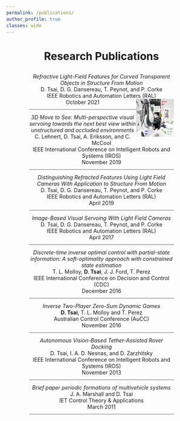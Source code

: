 ```yaml
---
permalink: /publications/
author_profile: true 
classes: wide
---
```


<h1 style="text-align: center; margin-bottom: 1em;">Research Publications</h1>

<p style="text-align: center; border-bottom: 2px solid #aaa; padding-bottom: 0.75em; margin: 0 12% 0.75em 12%;"><a href="https://ieeexplore.ieee.org/document/9468955" style="text-decoration: none; font-style: italic;">Refractive Light-Field Features for Curved Transparent Objects in Structure From Motion</a><br>D. Tsai, D. G. Dansereau, T. Peynot, and P. Corke<br>IEEE Robotics and Automation Letters (RAL)<br>October 2021 
<img align="right" width="100" height="100" src="/assets/images/refracted_lightfield_features.pdf">
</p>


<p style="text-align: center; border-bottom: 2px solid #aaa; padding-bottom: 0.75em; margin: 0 12% 0.75em 12%;"><a href="https://ieeexplore.ieee.org/document/8967918" style="text-decoration: none; font-style: italic;">3D Move to See: Multi-perspective visual servoing towards the next best view within unstructured and occluded environments</a><br>C. Lehnert, D. Tsai, A. Eriksson, and C. McCool<br>IEEE International Conference on Intelligent Robots and Systems (IROS)<br>November 2019</p>

<p style="text-align: center; border-bottom: 2px solid #aaa; padding-bottom: 0.75em; margin: 0 12% 0.75em 12%;"><a href="https://ieeexplore.ieee.org/document/8556460" style="text-decoration: none; font-style: italic;">Distinguishing Refracted Features Using Light Field Cameras With Application to Structure From Motion</a><br>D. Tsai, D. G. Dansereau, T. Peynot, and P. Corke<br>IEEE Robotics and Automation Letters (RAL)<br>April 2019</p>

<p style="text-align: center; border-bottom: 2px solid #aaa; padding-bottom: 0.75em; margin: 0 12% 0.75em 12%;"><a href="https://ieeexplore.ieee.org/document/7820142" style="text-decoration: none; font-style: italic;">Image-Based Visual Servoing With Light Field Cameras</a><br>D. Tsai, D. G. Dansereau, T. Peynot, and P. Corke<br>IEEE Robotics and Automation Letters (RAL)<br>April 2017</p>

<p style="text-align: center; border-bottom: 2px solid #aaa; padding-bottom: 0.75em; margin: 0 12% 0.75em 12%;"><a href="https://ieeexplore.ieee.org/document/7798546" style="text-decoration: none; font-style: italic;">Discrete-time inverse optimal control with partial-state information: A soft-optimality approach with constrained state estimation</a><br>T. L. Molloy, <b>D. Tsai</b>, J. J. Ford, T. Perez<br>IEEE International Conference on Decision and Control (CDC)<br>December 2016</p>

<p style="text-align: center; border-bottom: 2px solid #aaa; padding-bottom: 0.75em; margin: 0 12% 0.75em 12%;"><a href="https://ieeexplore.ieee.org/document/7868186" style="text-decoration: none; font-style: italic;">Inverse Two-Player Zero-Sum Dynamic Games</a><br><b>D. Tsai</b>, T. L. Molloy and T. Perez <br>Australian Control Conference (AuCC)<br>November 2016</p>

<p style="text-align: center; border-bottom: 2px solid #aaa; padding-bottom: 0.75em; margin: 0 12% 0.75em 12%;"><a href="https://ieeexplore.ieee.org/document/6696757" style="text-decoration: none; font-style: italic;">Autonomous Vision-Based Tether-Assisted Rover Docking</a><br>D. Tsai, I. A. D. Nesnas, and D. Zarzhitsky<br>IEEE International Conference on Intelligent Robots and Systems (IROS)<br>November 2013</p>

<p style="text-align: center; border-bottom: 2px solid #aaa; padding-bottom: 0.75em; margin: 0 12% 0.75em 12%;"><a href="https://www.researchgate.net/profile/Joshua-Marshall-2/publication/224225603_Periodic_formations_of_multivehicle_systems/links/5fb7e0fca6fdcc6cc6536b0e/Periodic-formations-of-multivehicle-systems.pdf" style="text-decoration: none; font-style: italic;">Brief paper periodic formations of multivehicle systems</a><br>J. A. Marshall and D. Tsai<br>IET Control Theory & Applications<br>March 2011</p>


